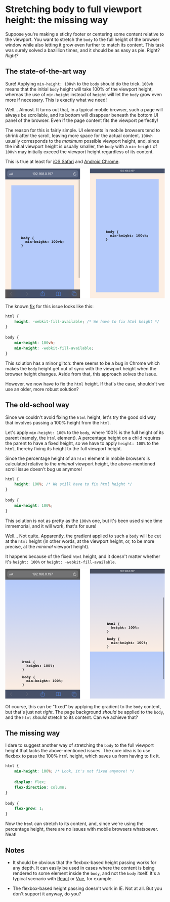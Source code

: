 # Stretching body to full viewport height: the missing way

Suppose you're making a sticky footer or centering some content relative to the viewport. You want to stretch the `body` to the full height of the browser window while also letting it grow even further to match its content. This task was surely solved a bazillion times, and it should be as easy as pie. Right? _Right?_

## The state-of-the-art way

Sure! Applying `min-height: 100vh` to the `body` should do the trick. `100vh` means that the initial `body` height will take 100% of the viewport height, whereas the use of `min-height` instead of `height` will let the `body` grow even more if necessary. This is exactly what we need!

Well... Almost. It turns out that, in a typical mobile browser, such a page will always be scrollable, and its bottom will disappear beneath the bottom UI panel of the browser. Even if the page content fits the viewport perfectly!

The reason for this is fairly simple. UI elements in mobile browsers tend to shrink after the scroll, leaving more space for the actual content. `100vh` usually corresponds to the _maximum_ possible viewport height, and, since the initial viewport height is usually smaller, the `body` with a `min-height` of `100vh` may initially exceed the viewport height regardless of its content.

This is true at least for [iOS Safari](https://bugs.webkit.org/show_bug.cgi?id=141832#c5) and [Android Chrome](https://developers.google.com/web/updates/2016/12/url-bar-resizing).

![Mobile browser scroll demo](./resources/100vh-scroll.png)

The known [fix](https://css-tricks.com/css-fix-for-100vh-in-mobile-webkit/) for this issue looks like this:

```css
html {
    height: -webkit-fill-available; /* We have to fix html height */
}

body {
    min-height: 100vh;
    min-height: -webkit-fill-available;
}
```

This solution has a minor glitch: there seems to be a bug in Chrome which makes the `body` height get out of sync with the viewport height when the browser height changes. Aside from that, this approach solves the issue.

However, we now have to fix the `html` height. If that's the case, shouldn't we use an older, more robust solution?

## The old-school way

Since we couldn't avoid fixing the `html` height, let's try the good old way that involves passing a 100% height from the `html`.

Let's apply `min-height: 100%` to the `body`, where 100% is the full height of its parent (namely, the `html` element). A percentage height on a child requires the parent to have a fixed height, so we have to apply `height: 100%` to the `html`, thereby fixing its height to the full viewport height.

Since the percentage height of an `html` element in mobile browsers is calculated relative to the _minimal_ viewport height, the above-mentioned scroll issue doesn't bug us anymore!

```css
html {
    height: 100%; /* We still have to fix html height */
}

body {
    min-height: 100%;
}
```

This solution is not as pretty as the `100vh` one, but it's been used since time immemorial, and it will work, that's for sure!

Well... Not quite. Apparently, the gradient applied to such a `body` will be cut at the `html` height (in other words, at the viewport height, or, to be more precise, at the _minimal_ viewport height).

It happens because of the fixed `html` height, and it doesn't matter whether it's `height: 100%` or `height: -webkit-fill-available`.

![Broken gradient demo](resources/gradient-clip.png)

Of course, this can be "fixed" by applying the gradient to the `body` content, but that's just not _right_. The page background _should_ be applied to the `body`, and the `html` _should_ stretch to its content. Can we achieve that?

## The missing way

I dare to suggest another way of stretching the `body` to the full viewport height that lacks the above-mentioned issues. The core idea is to use flexbox to pass the 100% `html` height, which saves us from having to fix it.

```css
html {
    min-height: 100%; /* Look, it's not fixed anymore! */

    display: flex;
    flex-direction: column;
}

body {
    flex-grow: 1;
}
```

Now the `html` can stretch to its content, and, since we're using the percentage height, there are no issues with mobile browsers whatsoever. Neat!

## Notes

-   It should be obvious that the flexbox-based height passing works for any depth. It can easily be used in cases where the content is being rendered to some element inside the `body`, and not the `body` itself. It's a typical scenario with [React](https://medium.com/@dan_abramov/two-weird-tricks-that-fix-react-7cf9bbdef375) or [Vue](https://vuejs.org/v2/api/#el), for example.

-   The flexbox-based height passing doesn't work in IE. Not at all. But you don't support it anyway, do you?
